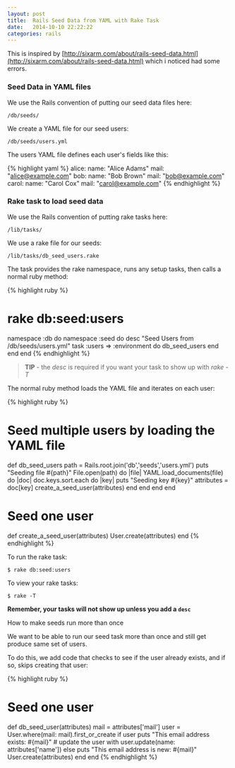 ```yaml
---
layout: post
title:  Rails Seed Data from YAML with Rake Task
date:   2014-10-10 22:22:22
categories: rails
---
```



This is inspired by [http://sixarm.com/about/rails-seed-data.html](http://sixarm.com/about/rails-seed-data.html) which i noticed had some errors.

### Seed Data in YAML files

We use the Rails convention of putting our seed data files here:

`/db/seeds/`

We create a YAML file for our seed users:

`/db/seeds/users.yml`

The users YAML file defines each user's fields like this:

{% highlight yaml %}
  alice:
    name: "Alice Adams"
    mail: "alice@example.com"
  bob:
    name: "Bob Brown"
    mail: "bob@example.com"
  carol:
    name: "Carol Cox"
    mail: "carol@example.com"
{% endhighlight %}

### Rake task to load seed data

We use the Rails convention of putting rake tasks here:

`/lib/tasks/`

We use a rake file for our seeds:

`/lib/tasks/db_seed_users.rake`

The task provides the rake namespace, runs any setup tasks, then calls a normal ruby method:

{% highlight ruby %}
  # rake db:seed:users
  namespace :db do
    namespace :seed do
      desc "Seed Users from /db/seeds/users.yml"
      task :users => :environment do
        db_seed_users
      end
    end
  end
{% endhighlight %}

> **TIP** - the *desc* is required if you want your task to show up with *rake -T*

The normal ruby method loads the YAML file and iterates on each user:

{% highlight ruby %}
  # Seed multiple users by loading the YAML file
  def db_seed_users
    path = Rails.root.join('db','seeds','users.yml')
    puts "Seeding file #{path}"
    File.open(path) do |file|
      YAML.load_documents(file) do |doc|
        doc.keys.sort.each do |key|
          puts "Seeding key #{key}"
          attributes = doc[key]
          create_a_seed_user(attributes)
        end
      end
    end
  end

  # Seed one user
  def create_a_seed_user(attributes)
    User.create(attributes)
  end
{% endhighlight %}

To run the rake task:

`$ rake db:seed:users`

To view your rake tasks:

`$ rake -T`

**Remember, your tasks will not show up unless you add a `desc`**

How to make seeds run more than once

We want to be able to run our seed task more than once and still get produce same set of users.

To do this, we add code that checks to see if the user already exists, and if so, skips creating that user:

{% highlight ruby %}
  # Seed one user
  def db_seed_user(attributes)
    mail = attributes['mail']
    user = User.where(mail: mail).first_or_create
    if user
      puts "This email address exists: #{mail}"
      # update the user with user.update(name: attributes['name'])
    else
      puts "This email address is new: #{mail}"
      User.create(attributes)
    end
  end
{% endhighlight %}
